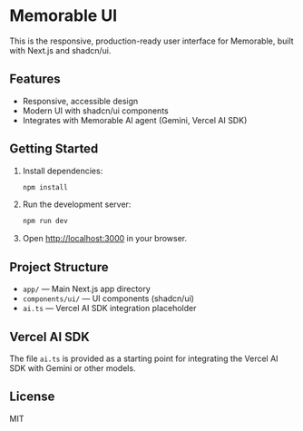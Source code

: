 # Memorable UI

This is the responsive, production-ready user interface for Memorable, built with Next.js and shadcn/ui.

## Features
- Responsive, accessible design
- Modern UI with shadcn/ui components
- Integrates with Memorable AI agent (Gemini, Vercel AI SDK)

## Getting Started

1. Install dependencies:
   ```sh
   npm install
   ```
2. Run the development server:
   ```sh
   npm run dev
   ```
3. Open [http://localhost:3000](http://localhost:3000) in your browser.

## Project Structure
- `app/` — Main Next.js app directory
- `components/ui/` — UI components (shadcn/ui)
- `ai.ts` — Vercel AI SDK integration placeholder

## Vercel AI SDK
The file `ai.ts` is provided as a starting point for integrating the Vercel AI SDK with Gemini or other models.

## License
MIT

